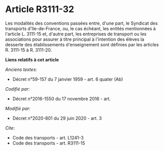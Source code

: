 # Article R3111-32

Les modalités des conventions passées entre, d'une part, le Syndicat des transports d'Ile-de-France,               ou, le cas
échéant, les entités mentionnées à l'article L. 3111-15 et, d'autre part, les entreprises de transport ou les associations
pour assurer à titre principal à l'intention des élèves la desserte des établissements d'enseignement sont définies par les
articles R. 3111-15 à R. 3111-20.

**Liens relatifs à cet article**

_Anciens textes_:

  - Décret n°59-157 du 7 janvier 1959 - art. 6 quater (Ab)

_Codifié par_:

  - Décret n°2016-1550 du 17 novembre 2016 - art.

_Modifié par_:

  - Décret n°2020-801 du 29 juin 2020 - art. 3

_Cite_:

  - Code des transports - art. L1241-3
  - Code des transports - art. R3111-15

